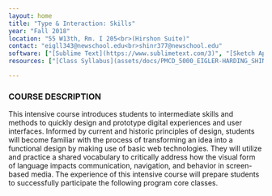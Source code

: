 ```yaml
---
layout: home
title: "Type & Interaction: Skills"
year: "Fall 2018"
location: "55 W13th, Rm. I 205<br>(Hirshon Suite)"
contact: "eigll343@newschool.edu<br>shinr377@newschool.edu"
software: ["[Sublime Text](https://www.sublimetext.com/3)", "[Sketch App](http://sketchapp.com/)"]
resources: ["[Class Syllabus](assets/docs/PMCD_5000_EIGLER-HARDING_SHINDE_F18.pdf)", "[Assignment Submission](https://drive.google.com/drive/folders/1ZQ0fJ3U7UB_Pc33-t2hlZx7exY2pGSSh?usp=sharing)", "[Class&rsquo; are.na](https://www.are.na/lukas-eigler-harding/typography-interaction-1-skills-intensive)", "<em>Programming</em>", "[Stack Overflow](https://stackoverflow.com/)", "[w3 schools](https://www.w3schools.com/)", "[Learn CSS](http://learnlayout.com/)", "[Code Academy — HTML](https://www.codecademy.com/learn/learn-html)", "[Shaw Howe, Learn HTML/CSS](https://learn.shayhowe.com/)", "[Code Academy – CSS](https://www.codecademy.com/learn/learn-css)", "[Code Academy - Javascript](https://www.codecademy.com/learn/learn-javascript)", "[Code Academy - JQuery](https://www.codecademy.com/learn/learn-jquery)", "[Dev Docs](http://devdocs.io/)", "<em>Fonts & Open Source</em>", "[Google Fonts](https://fonts.google.com/)", "[Use & Modify](http://usemodify.com/)", "[Velvetyne](http://www.velvetyne.fr/)", "[Open Foundry](http://open-foundry.com/hot30)"]

---
```


### COURSE DESCRIPTION

This intensive course introduces students to intermediate skills and methods to quickly design and prototype digital experiences and user interfaces. Informed by current and historic principles of design, students will become familiar with the process of transforming an idea into a functional design by making use of basic web technologies. They will utilize and practice a shared vocabulary to critically address how the visual form of language impacts communication, navigation, and behavior in screen-based media. The experience of this intensive course will prepare students to successfully participate the following program core classes.